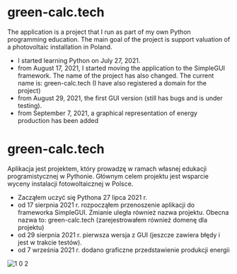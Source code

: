 # green-calc.tech
The application is a project that I run as part of my own Python programming education. 
The main goal of the project is support valuation of a photovoltaic installation in Poland.
- I started learning Python on July 27, 2021.
- from August 17, 2021, I started moving the application to the SimpleGUI framework. The name of the project has also changed. The current name is: green-calc.tech (I have also registered a domain for the project)
- from August 29, 2021, the first GUI version (still has bugs and is under testing).
- from September 7, 2021, a graphical representation of energy production has been added
# green-calc.tech
Aplikacja jest projektem, który prowadzę w ramach własnej edukacji programistycznej w Pythonie.
Głównym celem projektu jest wsparcie wyceny instalacji fotowoltaicznej w Polsce.
- Zacząłem uczyć się Pythona 27 lipca 2021 r.
- od 17 sierpnia 2021 r. rozpocząłem przenoszenie aplikacji do frameworka SimpleGUI. Zmianie uległa również nazwa projektu. Obecna nazwa to: green-calc.tech (zarejestrowałem również domenę dla projektu)
- od 29 sierpnia 2021 r. pierwsza wersja z GUI (jeszcze zawiera błędy i jest w trakcie testów).
- od 7 września 2021 r. dodano graficzne przedstawienie produkcji energii

![1 0 2](https://user-images.githubusercontent.com/88628174/131253545-e03bfccc-1299-47e5-8a23-307fdb78bed4.png)
